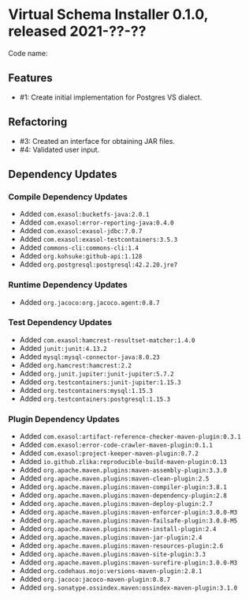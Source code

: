 # Virtual Schema Installer 0.1.0, released 2021-??-??

Code name: 

## Features

* #1: Create initial implementation for Postgres VS dialect.

## Refactoring

* #3: Created an interface for obtaining JAR files.
* #4: Validated user input.

## Dependency Updates

### Compile Dependency Updates

* Added `com.exasol:bucketfs-java:2.0.1`
* Added `com.exasol:error-reporting-java:0.4.0`
* Added `com.exasol:exasol-jdbc:7.0.7`
* Added `com.exasol:exasol-testcontainers:3.5.3`
* Added `commons-cli:commons-cli:1.4`
* Added `org.kohsuke:github-api:1.128`
* Added `org.postgresql:postgresql:42.2.20.jre7`

### Runtime Dependency Updates

* Added `org.jacoco:org.jacoco.agent:0.8.7`

### Test Dependency Updates

* Added `com.exasol:hamcrest-resultset-matcher:1.4.0`
* Added `junit:junit:4.13.2`
* Added `mysql:mysql-connector-java:8.0.23`
* Added `org.hamcrest:hamcrest:2.2`
* Added `org.junit.jupiter:junit-jupiter:5.7.2`
* Added `org.testcontainers:junit-jupiter:1.15.3`
* Added `org.testcontainers:mysql:1.15.3`
* Added `org.testcontainers:postgresql:1.15.3`

### Plugin Dependency Updates

* Added `com.exasol:artifact-reference-checker-maven-plugin:0.3.1`
* Added `com.exasol:error-code-crawler-maven-plugin:0.1.1`
* Added `com.exasol:project-keeper-maven-plugin:0.7.2`
* Added `io.github.zlika:reproducible-build-maven-plugin:0.13`
* Added `org.apache.maven.plugins:maven-assembly-plugin:3.3.0`
* Added `org.apache.maven.plugins:maven-clean-plugin:2.5`
* Added `org.apache.maven.plugins:maven-compiler-plugin:3.8.1`
* Added `org.apache.maven.plugins:maven-dependency-plugin:2.8`
* Added `org.apache.maven.plugins:maven-deploy-plugin:2.7`
* Added `org.apache.maven.plugins:maven-enforcer-plugin:3.0.0-M3`
* Added `org.apache.maven.plugins:maven-failsafe-plugin:3.0.0-M5`
* Added `org.apache.maven.plugins:maven-install-plugin:2.4`
* Added `org.apache.maven.plugins:maven-jar-plugin:2.4`
* Added `org.apache.maven.plugins:maven-resources-plugin:2.6`
* Added `org.apache.maven.plugins:maven-site-plugin:3.3`
* Added `org.apache.maven.plugins:maven-surefire-plugin:3.0.0-M3`
* Added `org.codehaus.mojo:versions-maven-plugin:2.8.1`
* Added `org.jacoco:jacoco-maven-plugin:0.8.7`
* Added `org.sonatype.ossindex.maven:ossindex-maven-plugin:3.1.0`
